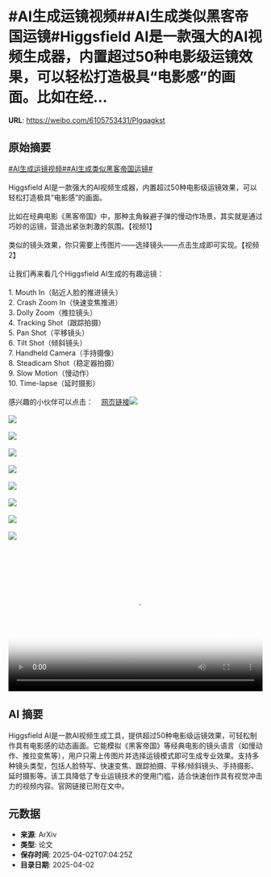 # #AI生成运镜视频##AI生成类似黑客帝国运镜#Higgsfield AI是一款强大的AI视频生成器，内置超过50种电影级运镜效果，可以轻松打造极具“电影感”的画面。比如在经...

**URL**: https://weibo.com/6105753431/Plgqagkst

## 原始摘要

<a href="https://m.weibo.cn/search?containerid=231522type%3D1%26t%3D10%26q%3D%23AI%E7%94%9F%E6%88%90%E8%BF%90%E9%95%9C%E8%A7%86%E9%A2%91%23&amp;extparam=%23AI%E7%94%9F%E6%88%90%E8%BF%90%E9%95%9C%E8%A7%86%E9%A2%91%23" data-hide=""><span class="surl-text">#AI生成运镜视频#</span></a><a href="https://m.weibo.cn/search?containerid=231522type%3D1%26t%3D10%26q%3D%23AI%E7%94%9F%E6%88%90%E7%B1%BB%E4%BC%BC%E9%BB%91%E5%AE%A2%E5%B8%9D%E5%9B%BD%E8%BF%90%E9%95%9C%23&amp;extparam=%23AI%E7%94%9F%E6%88%90%E7%B1%BB%E4%BC%BC%E9%BB%91%E5%AE%A2%E5%B8%9D%E5%9B%BD%E8%BF%90%E9%95%9C%23" data-hide=""><span class="surl-text">#AI生成类似黑客帝国运镜#</span></a><br><br>Higgsfield AI是一款强大的AI视频生成器，内置超过50种电影级运镜效果，可以轻松打造极具“电影感”的画面。<br><br>比如在经典电影《黑客帝国》中，那种主角躲避子弹的慢动作场景，其实就是通过巧妙的运镜，营造出紧张刺激的氛围。【视频1】<br><br>类似的镜头效果，你只需要上传图片——选择镜头——点击生成即可实现。【视频2】<br><br>让我们再来看几个Higgsfield AI生成的有趣运镜：<br><br>1. Mouth In（贴近人脸的推进镜头）<br>2. Crash Zoom In（快速变焦推进）<br>3. Dolly Zoom（推拉镜头）<br>4. Tracking Shot（跟踪拍摄）<br>5. Pan Shot（平移镜头）<br>6. Tilt Shot（倾斜镜头）<br>7. Handheld Camera（手持摄像）<br>8. Steadicam Shot（稳定器拍摄）<br>9. Slow Motion（慢动作）<br>10. Time-lapse（延时摄影）<br><br>感兴趣的小伙伴可以点击：<a href="https://weibo.cn/sinaurl?u=https%3A%2F%2Fhiggsfield.ai" data-hide=""><span class="url-icon"><img style="width: 1rem;height: 1rem" src="https://h5.sinaimg.cn/upload/2015/09/25/3/timeline_card_small_web_default.png" referrerpolicy="no-referrer"></span><span class="surl-text">网页链接</span></a><img style="" src="https://tvax1.sinaimg.cn/large/006Fd7o3ly1i01fumg453j30zk0k0dgk.jpg" referrerpolicy="no-referrer"><br><br><img style="" src="https://tvax1.sinaimg.cn/large/006Fd7o3ly1i01fuoktlxj30zk0k0abg.jpg" referrerpolicy="no-referrer"><br><br><img style="" src="https://tvax2.sinaimg.cn/large/006Fd7o3ly1i01fulbs3lj30zk0k0wfc.jpg" referrerpolicy="no-referrer"><br><br><img style="" src="https://tvax1.sinaimg.cn/large/006Fd7o3ly1i01fuonczlj30zk0k0wf3.jpg" referrerpolicy="no-referrer"><br><br><img style="" src="https://tvax3.sinaimg.cn/large/006Fd7o3ly1i01fulqlsbj30k00k0ab8.jpg" referrerpolicy="no-referrer"><br><br><img style="" src="https://tvax4.sinaimg.cn/large/006Fd7o3ly1i01fulnuxwj30zk0k0gm7.jpg" referrerpolicy="no-referrer"><br><br><img style="" src="https://tvax2.sinaimg.cn/large/006Fd7o3ly1i01fuoveqqj30zk0k0wf2.jpg" referrerpolicy="no-referrer"><br><br><img style="" src="https://tvax3.sinaimg.cn/large/006Fd7o3ly1i01fum52uxj30zk0k00tb.jpg" referrerpolicy="no-referrer"><br><br><img style="" src="https://tvax1.sinaimg.cn/large/006Fd7o3ly1i01fun0xobj30zk0k0mxu.jpg" referrerpolicy="no-referrer"><br><br><br clear="both"><div style="clear: both"></div><video controls="controls" poster="https://tvax3.sinaimg.cn/orj480/006Fd7o3ly1i01fumwph3j30zk0k0dgk.jpg" style="width: 100%"><source src="https://f.video.weibocdn.com/o0/EtoamrYZlx08n8lvJ4co010412002BGh0E010.mp4?label=mp4_720p&amp;template=1280x720.25.0&amp;ori=0&amp;ps=1CwnkDw1GXwCQx&amp;Expires=1743580971&amp;ssig=VZnXmb0LTl&amp;KID=unistore,video"><source src="https://f.video.weibocdn.com/o0/vOeoB4Rwlx08n8lvqBJS010412001jUj0E010.mp4?label=mp4_hd&amp;template=852x480.25.0&amp;ori=0&amp;ps=1CwnkDw1GXwCQx&amp;Expires=1743580971&amp;ssig=CAyh1zjDHB&amp;KID=unistore,video"><source src="https://f.video.weibocdn.com/o0/MaUt9EKLlx08n8lvnCmI010412000QtQ0E010.mp4?label=mp4_ld&amp;template=640x360.25.0&amp;ori=0&amp;ps=1CwnkDw1GXwCQx&amp;Expires=1743580971&amp;ssig=3C%2BFOGR2uC&amp;KID=unistore,video"><p>视频无法显示，请前往<a href="https://video.weibo.com/show?fid=1034%3A5150672283172910" target="_blank" rel="noopener noreferrer">微博视频</a>观看。</p></video>

## AI 摘要

Higgsfield AI是一款AI视频生成工具，提供超过50种电影级运镜效果，可轻松制作具有电影感的动态画面。它能模拟《黑客帝国》等经典电影的镜头语言（如慢动作、推拉变焦等），用户只需上传图片并选择运镜模式即可生成专业效果。支持多种镜头类型，包括人脸特写、快速变焦、跟踪拍摄、平移/倾斜镜头、手持摄影、延时摄影等。该工具降低了专业运镜技术的使用门槛，适合快速创作具有视觉冲击力的视频内容。官网链接已附在文中。

## 元数据

- **来源**: ArXiv
- **类型**: 论文
- **保存时间**: 2025-04-02T07:04:25Z
- **目录日期**: 2025-04-02
